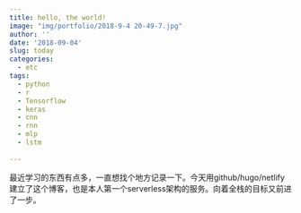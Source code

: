 ```yaml
---
title: hello, the world!
image: "img/portfolio/2018-9-4 20-49-7.jpg"
author: ''
date: '2018-09-04'
slug: today
categories:
  - etc
tags:
  - python
  - r
  - Tensorflow
  - keras
  - cnn
  - rnn
  - mlp
  - lstm
  
---
```


最近学习的东西有点多，一直想找个地方记录一下。今天用github/hugo/netlify建立了这个博客，也是本人第一个serverless架构的服务。向着全栈的目标又前进了一步。
